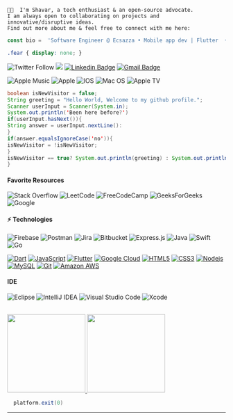 
    👋🏾  I'm Shavar, a tech enthusiast & an open-source advocate.
    I am always open to collaborating on projects and innovative/disruptive ideas.
    Find out more about me & feel free to connect with me here:
  
   ``` javascript
  const bio =  'Software Engineer @ Ecsazza • Mobile app dev | Flutter  •  Java • tech enthusiast'
 ```
``` css
.fear { display: none; }
```

![Twitter Follow](https://img.shields.io/twitter/follow/__shavar?color=blue&style=for-the-badge)
![](https://img.shields.io/badge/shavar67-%23FFFC00.svg?style=for-the-badge&logo=Snapchat&logoColor=white)
 [![Linkedin Badge](https://img.shields.io/badge/-shavar-blue?style=flat-square&logo=Linkedin&logoColor=white&link=https://www.linkedin.com/in/shavar/)](https://www.linkedin.com/in/shavar/)
[![Gmail Badge](https://img.shields.io/badge/-theofficialshavar@gmail.com-c14438?style=flat-square&logo=Gmail&logoColor=white&link=mailto:theofficialshavar@gmail.com)](mailto:theofficialshavar@gmail.com)

![Apple Music](https://img.shields.io/badge/Apple_Music-9933CC?style=for-the-badge&logo=apple-music&logoColor=white)
![Apple](https://img.shields.io/badge/Apple-%23000000.svg?style=for-the-badge&logo=apple&logoColor=white)
![IOS](https://img.shields.io/badge/iOS-000000?style=for-the-badge&logo=ios&logoColor=white)
![Mac OS](https://img.shields.io/badge/mac%20os-000000?style=for-the-badge&logo=macos&logoColor=F0F0F0)
![Apple TV](https://img.shields.io/badge/Apple%20TV-000000?style=for-the-badge&logo=Apple%20TV&logoColor=white)
 
 
```java
boolean isNewVisitor = false;
String greeting = "Hello World, Welcome to my github profile.";
Scanner userInput = Scanner(System.in);
System.out.println('Been here before?')
if(userInput.hasNext()){
String answer = userInput.nextLine():
}
if(answer.equalsIgnoreCase('no')){
isNewVisitor = !isNewVisitor;
}
isNewVisitor == true? System.out.println(greeting) : System.out.println('Welcome back');
}
```
 

#### Favorite Resources
![Stack Overflow](https://img.shields.io/badge/-Stackoverflow-FE7A16?style=for-the-badge&logo=stack-overflow&logoColor=white)
![LeetCode](https://img.shields.io/badge/LeetCode-000000?style=for-the-badge&logo=LeetCode&logoColor=#d16c06)
![FreeCodeCamp](https://img.shields.io/badge/Freecodecamp-%23123.svg?&style=for-the-badge&logo=freecodecamp&logoColor=green)
![GeeksForGeeks](https://img.shields.io/badge/GeeksforGeeks-gray?style=for-the-badge&logo=geeksforgeeks&logoColor=35914c)
![Google](https://img.shields.io/badge/google-4285F4?style=for-the-badge&logo=google&logoColor=white)


#### ⚡ Technologies

![Firebase](https://img.shields.io/badge/firebase-%23039BE5.svg?style=for-the-badge&logo=firebase)
![Postman](https://img.shields.io/badge/Postman-FF6C37?style=for-the-badge&logo=postman&logoColor=white)
![Jira](https://img.shields.io/badge/jira-%230A0FFF.svg?style=for-the-badge&logo=jira&logoColor=white)
![Bitbucket](https://img.shields.io/badge/bitbucket-%230047B3.svg?style=for-the-badge&logo=bitbucket&logoColor=white)
![Express.js](https://img.shields.io/badge/express.js-%23404d59.svg?style=for-the-badge&logo=express&logoColor=%2361DAFB)
![Java](https://img.shields.io/badge/java-%23ED8B00.svg?style=for-the-badge&logo=java&logoColor=white)
![Swift](https://img.shields.io/badge/swift-F54A2A?style=for-the-badge&logo=swift&logoColor=white)
![Go](https://img.shields.io/badge/go-%2300ADD8.svg?style=for-the-badge&logo=go&logoColor=white)

[![Dart](https://img.shields.io/badge/-Dart-0175C2?style=flat-square&logo=dart&link=https://github.com/shavar67/)](https://github.com/shavar67/)
[![JavaScript](https://img.shields.io/badge/-JavaScript-black?style=flat-square&logo=javascript&link=https://github.com/shavar67/)](https://github.com/shavar67/)
[![Flutter](https://img.shields.io/badge/-Flutter-02569B?style=flat-square&logo=flutter&link=https://github.com/shavar67/)](https://github.com/shavar67/)
[![Google Cloud](https://img.shields.io/badge/Google%20Cloud-black?style=flat-square&logo=google-cloud&link=https://github.com/shavar67/)](https://github.com/shavar67/)
[![HTML5](https://img.shields.io/badge/-HTML5-E34F26?style=flat-square&logo=html5&logoColor=white&link=https://github.com/shavar67/)](https://github.com/shavar67/)
[![CSS3](https://img.shields.io/badge/-CSS3-1572B6?style=flat-square&logo=css3&link=https://github.com/shavar67/)](https://github.com/shavar67/)
[![Nodejs](https://img.shields.io/badge/-Nodejs-black?style=flat-square&logo=Node.js&link=https://github.com/shavar67/)](https://github.com/shavar67/)
[![MySQL](https://img.shields.io/badge/-MySQL-black?style=flat-square&logo=mysql&logoColor=white&link=https://github.com/shavar67/)](https://github.com/shavar67/)
[![Git](https://img.shields.io/badge/-Git-black?style=flat-square&logo=git&link=https://github.com/shavar67/)](https://github.com/shavar67/)
[![Amazon AWS](https://img.shields.io/badge/Amazon%20AWS-232F3E?style=flat-square&logo=amazon-aws&link=https://github.com/shavar67/)](https://github.com/shavar67/)

#### IDE
![Eclipse](https://img.shields.io/badge/Eclipse-FE7A16.svg?style=for-the-badge&logo=Eclipse&logoColor=white)
![IntelliJ IDEA](https://img.shields.io/badge/IntelliJIDEA-000000.svg?style=for-the-badge&logo=intellij-idea&logoColor=white)
![Visual Studio Code](https://img.shields.io/badge/Visual%20Studio%20Code-0078d7.svg?style=for-the-badge&logo=visual-studio-code&logoColor=white)
![Xcode](https://img.shields.io/badge/Xcode-007ACC?style=for-the-badge&logo=Xcode&logoColor=white)


<br/>

<a href="https://github.com/shavar67">
  <img height="180em" src="https://github-readme-stats.vercel.app/api?username=shavar67&theme=buefy&show_icons=true" />
  <img height="180em" src="https://github-readme-stats.vercel.app/api/top-langs/?username=shavar67&theme=buefy&layout=compact" />
</a>

<br/>


```java
  platform.exit(0)
  ```


---
